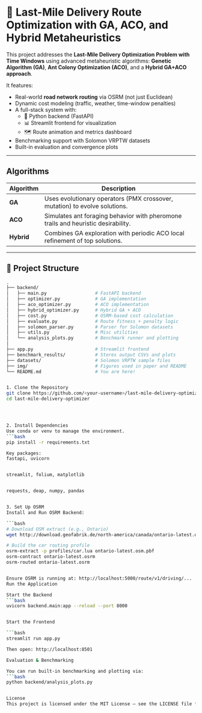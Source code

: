


# 🚚 Last-Mile Delivery Route Optimization with GA, ACO, and Hybrid Metaheuristics

This project addresses the **Last-Mile Delivery Optimization Problem with Time Windows** using advanced metaheuristic algorithms: **Genetic Algorithm (GA)**, **Ant Colony Optimization (ACO)**, and a **Hybrid GA+ACO approach**.

It features:
- Real-world **road network routing** via OSRM (not just Euclidean)
- Dynamic cost modeling (traffic, weather, time-window penalties)
- A full-stack system with:
  - 🧠 Python backend (FastAPI)
  - 📊 Streamlit frontend for visualization
  - 🗺️ Route animation and metrics dashboard
- Benchmarking support with Solomon VRPTW datasets
- Built-in evaluation and convergence plots

---

## Algorithms

| Algorithm | Description |
|----------|-------------|
| **GA**    | Uses evolutionary operators (PMX crossover, mutation) to evolve solutions. |
| **ACO**   | Simulates ant foraging behavior with pheromone trails and heuristic desirability. |
| **Hybrid**| Combines GA exploration with periodic ACO local refinement of top solutions. |

---

## 📂 Project Structure

```bash
.
├── backend/
│   ├── main.py                  # FastAPI backend
│   ├── optimizer.py             # GA implementation
│   ├── aco_optimizer.py         # ACO implementation
│   ├── hybrid_optimizer.py      # Hybrid GA + ACO
│   ├── cost.py                  # OSRM-based cost calculation
│   ├── evaluate.py              # Route fitness + penalty logic
│   ├── solomon_parser.py        # Parser for Solomon datasets
│   ├── utils.py                 # Misc utilities
│   └── analysis_plots.py        # Benchmark runner and plotting
│
├── app.py                       # Streamlit frontend
├── benchmark_results/           # Stores output CSVs and plots
├── datasets/                    # Solomon VRPTW sample files
├── img/                         # Figures used in paper and README
└── README.md                    # You are here!


1. Clone the Repository
git clone https://github.com/<your-username>/last-mile-delivery-optimizer.git
cd last-mile-delivery-optimizer




2. Install Dependencies
Use conda or venv to manage the environment.
```bash
pip install -r requirements.txt

Key packages:
fastapi, uvicorn


streamlit, folium, matplotlib


requests, deap, numpy, pandas


3. Set Up OSRM
Install and Run OSRM Backend:

```bash
# Download OSM extract (e.g., Ontario)
wget http://download.geofabrik.de/north-america/canada/ontario-latest.osm.pbf

# Build the car routing profile
osrm-extract -p profiles/car.lua ontario-latest.osm.pbf
osrm-contract ontario-latest.osrm
osrm-routed ontario-latest.osrm


Ensure OSRM is running at: http://localhost:5000/route/v1/driving/...
Run the Application

Start the Backend
```bash
uvicorn backend.main:app --reload --port 8000


Start the Frontend

```bash
streamlit run app.py

Then open: http://localhost:8501

Evaluation & Benchmarking

You can run built-in benchmarking and plotting via:
```bash
python backend/analysis_plots.py


License
This project is licensed under the MIT License – see the LICENSE file for details.

